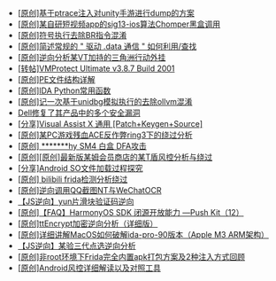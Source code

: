+ [[原创]基于ptrace注入对unity手游进行dump的方案](https://bbs.kanxue.com/thread-286222.htm)
+ [[原创]某自研短视频app的sig13-ios算法Chomper黑盒调用](https://bbs.kanxue.com/thread-285666.htm)
+ [[原创]符号执行去除BR指令混淆](https://bbs.kanxue.com/thread-280737.htm)
+ [[原创]简述常规的 " 驱动 .data 通信 " 如何利用/查找](https://bbs.kanxue.com/thread-285348.htm)
+ [[原创]逆向分析某VT加持的三角洲行动外挂](https://bbs.kanxue.com/thread-286195.htm)
+ [[转帖]VMProtect Ultimate v3.8.7 Build 2001](https://bbs.kanxue.com/thread-286257.htm)
+ [[原创]PE文件结构详解](https://bbs.kanxue.com/thread-285372.htm)
+ [[原创]IDA Python常用函数](https://bbs.kanxue.com/thread-286124.htm)
+ [[原创]记一次基于unidbg模拟执行的去除ollvm混淆](https://bbs.kanxue.com/thread-277086.htm)
+ [Dell修复了其产品中的多个安全漏洞](https://bbs.kanxue.com/thread-286280.htm)
+ [[分享]Visual Assist X 通用 [Patch+Keygen+Source]](https://bbs.kanxue.com/thread-268410.htm)
+ [[原创]某PC游戏残血ACE反作弊ring3下的绕过分析](https://bbs.kanxue.com/thread-284667.htm)
+ [[原创] *******hy SM4 白盒 DFA攻击](https://bbs.kanxue.com/thread-285313.htm)
+ [[原创][原创]最新版某姆会员商店的某T盾风控分析与绕过](https://bbs.kanxue.com/thread-286243.htm)
+ [[分享]Android  SO文件加载过程探究](https://bbs.kanxue.com/thread-285788.htm)
+ [[原创] bilibili frida检测分析绕过](https://bbs.kanxue.com/thread-285893.htm)
+ [[原创]逆向调用QQ截图NT与WeChatOCR](https://bbs.kanxue.com/thread-278161.htm)
+ [【JS逆向】yun片滑块验证码逆向](https://bbs.kanxue.com/thread-286252.htm)
+ [[原创]【FAQ】HarmonyOS SDK 闭源开放能力 —Push Kit（12）](https://bbs.kanxue.com/thread-286283.htm)
+ [[原创]ttEncrypt加密逆向分析（详细版）](https://bbs.kanxue.com/thread-286273.htm)
+ [[原创]详细讲解MacOS如何破解ida-pro-90版本（Apple M3 ARM架构）](https://bbs.kanxue.com/thread-282846.htm)
+ [【JS逆向】某验三代点选逆向分析](https://bbs.kanxue.com/thread-286163.htm)
+ [[原创]非root环境下Frida完全内置apk打包方案及2种注入方式回顾](https://bbs.kanxue.com/thread-284482.htm)
+ [[原创]Android风控详细解读以及对照工具](https://bbs.kanxue.com/thread-286120.htm)
